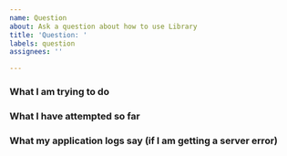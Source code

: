 ```yaml
---
name: Question
about: Ask a question about how to use Library
title: 'Question: '
labels: question
assignees: ''

---
```


<!--
If you have a question about how to do something with Library, consider first posting to the
discussion board at https://github.com/nytimes/library/discussions. For more specific cases,
you can open an issue and we will try to point you in the right direction. Before opening one of
these, make sure to consult the demo site which has answers to many common questions: https://nyt-library-demo.herokuapp.com/

You can also submit questions to our Google group: https://groups.google.com/g/nyt-library-community

We also answer questions in the #proj-library channel of the News Nerdery slack: http://newsnerdery.slack.com/
-->

### What I am trying to do
<!-- Describe what you are trying to do with Library and where you are struggling. We'll try to help you find an existing solution, or assist in opening a feature request. -->

### What I have attempted so far
<!-- If you have tried to use any existing functionality of Library to support your use case, mention that here. -->

### What my application logs say (if I am getting a server error)
<!-- Server errors in Library are intended to be public facing, so the application logs are crucial to diagnosing problems from generic errors. -->
